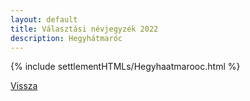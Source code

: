```yaml
---
layout: default
title: Választási névjegyzék 2022
description: Hegyhátmaróc
---
```


{% include settlementHTMLs/Hegyhaatmarooc.html %}

[Vissza](./)